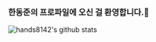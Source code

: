 ### 한동준의 프로파일에 오신 걸 환영합니다.👋

![hands8142's github stats](https://github-readme-stats.vercel.app/api?username=hands8142&show_icons=true&hide_border=true)

<!--
**hands8142/hands8142** is a ✨ _special_ ✨ repository because its `README.md` (this file) appears on your GitHub profile.

Here are some ideas to get you started:

- 🔭 I’m currently working on ...
- 🌱 I’m currently learning ...
- 👯 I’m looking to collaborate on ...
- 🤔 I’m looking for help with ...
- 💬 Ask me about ...
- 📫 How to reach me: ...
- 😄 Pronouns: ...
- ⚡ Fun fact: ...
-->
